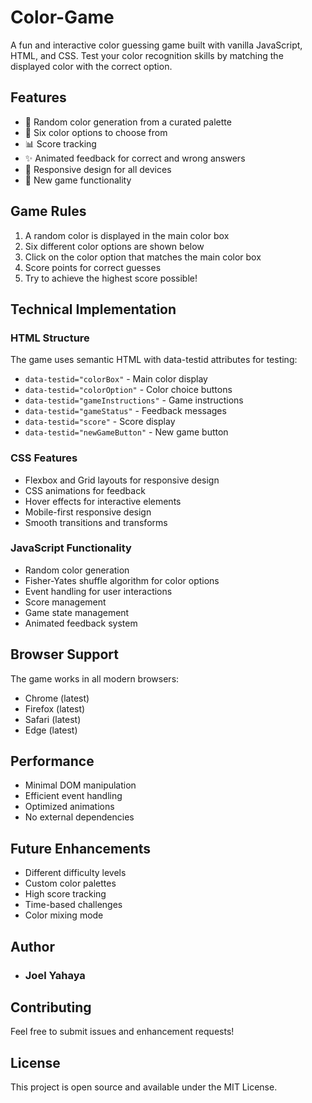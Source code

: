 # Color-Game

A fun and interactive color guessing game built with vanilla JavaScript, HTML, and CSS. Test your color recognition skills by matching the displayed color with the correct option.

## Features

- 🎨 Random color generation from a curated palette
- 🎯 Six color options to choose from
- 📊 Score tracking
- ✨ Animated feedback for correct and wrong answers
- 📱 Responsive design for all devices
- 🔄 New game functionality

## Game Rules

1. A random color is displayed in the main color box
2. Six different color options are shown below
3. Click on the color option that matches the main color box
4. Score points for correct guesses
5. Try to achieve the highest score possible!

## Technical Implementation

### HTML Structure

The game uses semantic HTML with data-testid attributes for testing:

- `data-testid="colorBox"` - Main color display
- `data-testid="colorOption"` - Color choice buttons
- `data-testid="gameInstructions"` - Game instructions
- `data-testid="gameStatus"` - Feedback messages
- `data-testid="score"` - Score display
- `data-testid="newGameButton"` - New game button

### CSS Features

- Flexbox and Grid layouts for responsive design
- CSS animations for feedback
- Hover effects for interactive elements
- Mobile-first responsive design
- Smooth transitions and transforms

### JavaScript Functionality

- Random color generation
- Fisher-Yates shuffle algorithm for color options
- Event handling for user interactions
- Score management
- Game state management
- Animated feedback system

## Browser Support

The game works in all modern browsers:

- Chrome (latest)
- Firefox (latest)
- Safari (latest)
- Edge (latest)

## Performance

- Minimal DOM manipulation
- Efficient event handling
- Optimized animations
- No external dependencies

## Future Enhancements

- Different difficulty levels
- Custom color palettes
- High score tracking
- Time-based challenges
- Color mixing mode

## Author
- ### Joel Yahaya

## Contributing

Feel free to submit issues and enhancement requests!

## License

This project is open source and available under the MIT License.